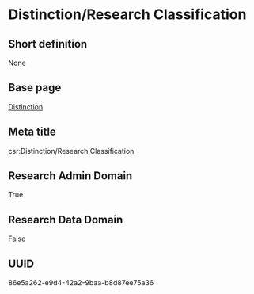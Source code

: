 # Distinction/Research Classification
## Short definition
None
## Base page
[Distinction](https://github.com/EuroCRIS/CASRAI-Dictionairies/blob/main/Objects/Distinction.md)
## Meta title
csr:Distinction/Research Classification
## Research Admin Domain
True
## Research Data Domain
False
## UUID
86e5a262-e9d4-42a2-9baa-b8d87ee75a36
